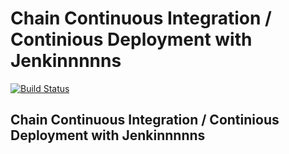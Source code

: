 # Chain Continuous Integration / Continious Deployment with Jenkinnnnns


[![Build Status](http://ec2-34-226-201-74.compute-1.amazonaws.com/buildStatus/icon?job=Sona-facke-back-end-complette)](http://ec2-34-226-201-74.compute-1.amazonaws.com/job/Sona-facke-back-end-complette/)

## Chain Continuous Integration / Continious Deployment with Jenkinnnnns
